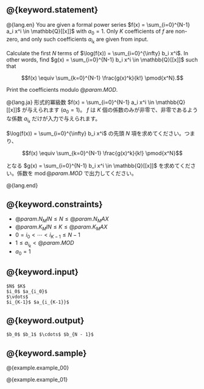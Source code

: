 ## @{keyword.statement}

@{lang.en}
You are given a formal power series $f(x) = \sum_{i=0}^{N-1} a_i x^i \in \mathbb{Q}[[x]]$ with $a_0 = 1$.
Only $K$ coefficients of $f$ are non-zero, and only such coefficients $a_{i_k}$ are given from input. 

Calculate the first $N$ terms of $\log(f(x)) = \sum_{i=0}^{\infty} b_i x^i$.
In other words, find $g(x) = \sum_{i=0}^{N-1} b_i x^i \in \mathbb{Q}[[x]]$ such that

$$f(x) \equiv \sum_{k=0}^{N-1} \frac{g(x)^k}{k!} \pmod{x^N}.$$

Print the coefficients modulo $@{param.MOD}$.

@{lang.ja}
形式的冪級数 $f(x) = \sum_{i=0}^{N-1} a_i x^i \in \mathbb{Q}[[x]]$ が与えられます ($a_0 = 1$)。
$f$ は $K$ 個の係数のみが非零で、非零であるような係数 $a_{i_k}$ だけが入力で与えられます。

$\log(f(x)) = \sum_{i=0}^{\infty} b_i x^i$ の先頭 $N$ 項を求めてください。つまり、

$$f(x) \equiv \sum_{k=0}^{N-1} \frac{g(x)^k}{k!} \pmod{x^N}$$

となる $g(x) = \sum_{i=0}^{N-1} b_i x^i \in \mathbb{Q}[[x]]$ を求めてください。係数を $\operatorname{mod} @{param.MOD}$ で出力してください。

@{lang.end}

## @{keyword.constraints}

- $@{param.N_MIN} \leq N \leq @{param.N_MAX}$
- $@{param.K_MIN} \leq K \leq @{param.K_MAX}$
- $0 = i_0 < \cdots < i_{K-1} \leq N - 1$
- $1 \leq a_{i_k} < @{param.MOD}$
- $a_0 = 1$

## @{keyword.input}

```
$N$ $K$
$i_0$ $a_{i_0}$
$\vdots$
$i_{K-1}$ $a_{i_{K-1}}$
```

## @{keyword.output}

```
$b_0$ $b_1$ $\cdots$ $b_{N - 1}$
```

## @{keyword.sample}

@{example.example_00}

@{example.example_01}
